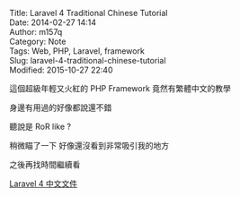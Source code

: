 Title: Laravel 4 Traditional Chinese Tutorial  
Date: 2014-02-27 14:14  
Author: m157q  
Category: Note  
Tags: Web, PHP, Laravel, framework  
Slug: laravel-4-traditional-chinese-tutorial  
Modified: 2015-10-27 22:40  
  
  
這個超級年輕又火紅的 PHP Framework 竟然有繁體中文的教學  
  
身邊有用過的好像都說還不錯  
  
聽說是 RoR like ?  
  
稍微瞄了一下 好像還沒看到非常吸引我的地方  
  
之後再找時間繼續看  
  
[Laravel 4 中文文件](http://kejyun.github.io/Laravel-4-Documentation-Traditional-Chinese/docs/introduction/)  
